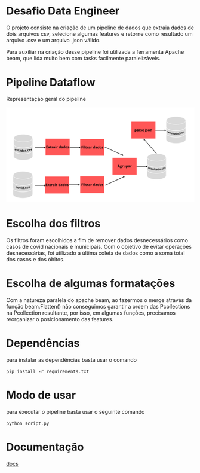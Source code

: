 # Desafio Data Engineer

O projeto consiste na criação de um pipeline de dados que extraia dados de dois arquivos csv, selecione algumas features e retorne como resultado um arquivo .csv e um arquivo .json válido. 

Para auxiliar na criação desse pipeline foi utilizada a ferramenta Apache beam, que lida muito bem com tasks facilmente paralelizáveis.

# Pipeline Dataflow
Representação geral do pipeline

![alt text](docs/pipeline.png)

# Escolha dos filtros

Os filtros foram escolhidos a fim de remover dados desnecessários como casos de covid nacionais e municipais. Com o objetivo de evitar operações desnecessárias, foi utilizado a última coleta de dados como a soma total dos casos e dos óbitos.

# Escolha de algumas formatações

Com a natureza paralela do apache beam, ao fazermos o merge através da função beam.Flatten() não conseguimos garantir a ordem das Pcollections na Pcollection resultante, por isso, em algumas funções, precisamos reorganizar o posicionamento das features.

# Dependências

para instalar as dependências basta usar o comando 

```
pip install -r requirements.txt 
```

# Modo de usar

para executar o pipeline basta usar o seguinte comando

```
python script.py
```

# Documentação
[docs](docs/_build/html/index.html)
